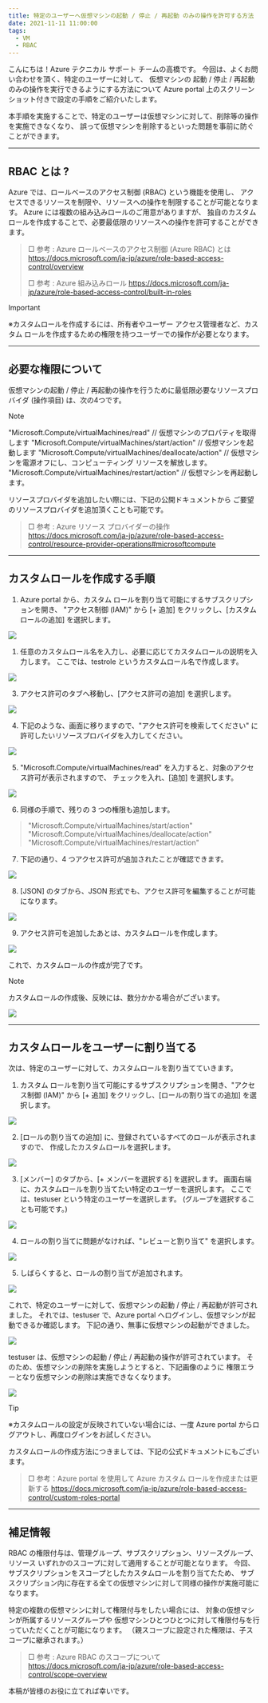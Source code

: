 ```yaml
---
title: 特定のユーザーへ仮想マシンの起動 / 停止 / 再起動 のみの操作を許可する方法
date: 2021-11-11 11:00:00
tags:
  - VM
  - RBAC
---
```


こんにちは！Azure テクニカル サポート チームの高橋です。
今回は、よくお問い合わせを頂く、特定のユーザーに対して、
仮想マシンの 起動 / 停止 / 再起動 のみの操作を実行できるようにする方法について
Azure portal 上のスクリーンショット付きで設定の手順をご紹介いたします。

本手順を実施することで、特定のユーザーは仮想マシンに対して、削除等の操作を実施できなくなり、
誤って仮想マシンを削除するといった問題を事前に防ぐことができます。

<!-- more -->

---

## RBAC とは ?
Azure では、ロールベースのアクセス制御 (RBAC) という機能を使用し、
アクセスできるリソースを制限や、リソースへの操作を制限することが可能となります。
Azure には複数の組み込みロールのご用意がありますが、
独自のカスタムロールを作成することで、必要最低限のリソースへの操作を許可することができます。

>  □ 参考 : Azure ロールベースのアクセス制御 (Azure RBAC) とは
>    https://docs.microsoft.com/ja-jp/azure/role-based-access-control/overview
>
>  □ 参考 : Azure 組み込みロール
>    https://docs.microsoft.com/ja-jp/azure/role-based-access-control/built-in-roles


> [!IMPORTANT]
> ※カスタムロールを作成するには、所有者やユーザー アクセス管理者など、カスタム ロールを作成するための権限を持つユーザーでの操作が必要となります。

---

## 必要な権限について

仮想マシンの起動 / 停止 / 再起動の操作を行うために最低限必要なリソースプロバイダ (操作項目) は、次の4つです。

> [!NOTE]
> "Microsoft.Compute/virtualMachines/read"                // 仮想マシンのプロパティを取得します
> "Microsoft.Compute/virtualMachines/start/action"        // 仮想マシンを起動します
> "Microsoft.Compute/virtualMachines/deallocate/action"   // 仮想マシンを電源オフにし、コンピューティング リソースを解放します。
> "Microsoft.Compute/virtualMachines/restart/action"      // 仮想マシンを再起動します。

リソースプロバイダを追加したい際には、下記の公開ドキュメントから
ご要望のリソースプロバイダを追加頂くことも可能です。

>  □ 参考 : Azure リソース プロバイダーの操作
>    https://docs.microsoft.com/ja-jp/azure/role-based-access-control/resource-provider-operations#microsoftcompute

---

## カスタムロールを作成する手順

1. Azure portal から、カスタム ロールを割り当て可能にするサブスクリプションを開き、
   "アクセス制御 (IAM)" から [+ 追加] をクリックし、[カスタムロールの追加] を選択します。

![](./rbac-vm-start-stop-restart/01.png)


1. 任意のカスタムロール名を入力し、必要に応じてカスタムロールの説明を入力します。
   ここでは、testrole というカスタムロール名で作成します。

![](./rbac-vm-start-stop-restart/02.png)

3. アクセス許可のタブへ移動し、[アクセス許可の追加] を選択します。

![](./rbac-vm-start-stop-restart/03.png)

4. 下記のような、画面に移りますので、"アクセス許可を検索してください" に許可したいリソースプロバイダを入力してください。

![](./rbac-vm-start-stop-restart/04.png)

5. "Microsoft.Compute/virtualMachines/read" を入力すると、対象のアクセス許可が表示されますので、
チェックを入れ、[追加] を選択します。

![](./rbac-vm-start-stop-restart/05.png)

6. 同様の手順で、残りの 3 つの権限も追加します。

> "Microsoft.Compute/virtualMachines/start/action"
> "Microsoft.Compute/virtualMachines/deallocate/action"
> "Microsoft.Compute/virtualMachines/restart/action"

7. 下記の通り、4 つアクセス許可が追加されたことが確認できます。

![](./rbac-vm-start-stop-restart/06.png)

8. [JSON] のタブから、JSON 形式でも、アクセス許可を編集することが可能になります。

![](./rbac-vm-start-stop-restart/07.png)

9. アクセス許可を追加したあとは、カスタムロールを作成します。

![](./rbac-vm-start-stop-restart/08.png)

これで、カスタムロールの作成が完了です。
> [!NOTE]
> カスタムロールの作成後、反映には、数分かかる場合がございます。

![](./rbac-vm-start-stop-restart/09.png)

---

## カスタムロールをユーザーに割り当てる

次は、特定のユーザーに対して、カスタムロールを割り当てていきます。

1. カスタム ロールを割り当て可能にするサブスクリプションを開き、"アクセス制御 (IAM)" から
   [+ 追加] をクリックし、[ロールの割り当ての追加] を選択します。

![](./rbac-vm-start-stop-restart/10.png)

2. [ロールの割り当ての追加] に、登録されているすべてのロールが表示されますので、
   作成したカスタムロールを選択します。

![](./rbac-vm-start-stop-restart/11.png)

3. [メンバー] のタブから、[+ メンバーを選択する] を選択します。
   画面右端に、カスタムロールを割り当てたい特定のユーザーを選択します。
   ここでは、testuser という特定のユーザーを選択します。
   (グループを選択することも可能です。)

![](./rbac-vm-start-stop-restart/12.png)

4. ロールの割り当てに問題がなければ、"レビューと割り当て" を選択します。

![](./rbac-vm-start-stop-restart/13.png)

5. しばらくすると、ロールの割り当てが追加されます。

![](./rbac-vm-start-stop-restart/14.png)

これで、特定のユーザーに対して、仮想マシンの起動 / 停止 / 再起動が許可されました。
それでは、testuser で、Azure portal へログインし、仮想マシンが起動できるか確認します。
下記の通り、無事に仮想マシンの起動ができました。

![](./rbac-vm-start-stop-restart/15.png)

testuser は、仮想マシンの起動 / 停止 / 再起動の操作が許可されています。
そのため、仮想マシンの削除を実施しようとすると、下記画像のように
権限エラーとなり仮想マシンの削除は実施できなくなります。

![](./rbac-vm-start-stop-restart/16.png)

> [!TIP]
> ※カスタムロールの設定が反映されていない場合には、一度 Azure portal からログアウトし、再度ログインをお試しください。

カスタムロールの作成方法につきましては、下記の公式ドキュメントにもございます。

>  □ 参考：Azure portal を使用して Azure カスタム ロールを作成または更新する
>     https://docs.microsoft.com/ja-jp/azure/role-based-access-control/custom-roles-portal

---

## 補足情報

RBAC の権限付与は、管理グループ、サブスクリプション、リソースグループ、リソース
いずれかのスコープに対して適用することが可能となります。
今回、サブスクリプションをスコープとしたカスタムロールを割り当てたため、
サブスクリプション内に存在する全ての仮想マシンに対して同様の操作が実施可能になります。

特定の複数の仮想マシンに対して権限付与をしたい場合には、
対象の仮想マシンが所属するリソースグループや
仮想マシンひとつひとつに対して権限付与を行っていただくことが可能になります。
（親スコープに設定された権限は、子スコープに継承されます。）

>  □ 参考 : Azure RBAC のスコープについて
>    https://docs.microsoft.com/ja-jp/azure/role-based-access-control/scope-overview

本稿が皆様のお役に立てれば幸いです。

